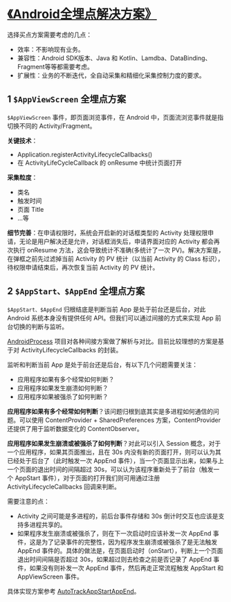 # [《Android全埋点解决方案》](https://book.douban.com/subject/33400077/)

选择买点方案需要考虑的几点：

- 效率：不影响现有业务。
- 兼容性：Android SDK版本、Java 和 Kotlin、Lamdba、DataBinding、Fragment等等都需要考虑。
- 扩展性：业务的不断迭代，全自动采集和精细化采集控制力度的要求。

## 1 `$AppViewScreen` 全埋点方案

`$AppViewScreen` 事件，即页面浏览事件，在 Android 中，页面流浏览事件就是指切换不同的 Activity/Fragment。

**关键技术**：

- Application.registerActivityLifecycleCallbacks()
- 在 ActivityLifeCycleCallback 的 onResume 中统计页面打开

**采集粒度**：

- 类名
- 触发时间
- 页面 Title
- ...等

**细节完善**：在申请权限时，系统会开启新的对话框类型的 Activity 处理权限申请，无论是用户解决还是允许，对话框消失后，申请界面对应的 Activity 都会再次执行 onResume 方法，这会导致统计不准确(多统计了一次 PV)。解决方案是，在弹框之前先过滤掉当前 Activity 的 PV 统计（以当前 Activity 的 Class 标识），待权限申请结束后，再次恢复当前 Activity 的 PV 统计。

## 2 `$AppStart、$AppEnd` 全埋点方案

`$AppStart、$AppEnd` 归根结底是判断当前 App 是处于前台还是后台，对此 Android 系统本身没有提供任何 API。但我们可以通过间接的方式来实现 App 前台切换的判断与监听。

[AndroidProcess](https://github.com/wenmingvs/AndroidProcess) 项目对各种间接方案做了解析与对比。目前比较理想的方案是基于对 ActivityLifecycleCallbacks 的封装。

监听和判断当前 App 是处于前台还是后台，有以下几个问题需要关注：

- 应用程序如果有多个经常如何判断？
- 应用程序如果发生崩溃如何判断？
- 应用程序如果被强杀了如何判断？

**应用程序如果有多个经常如何判断**？该问题归根到底其实是多进程如何通信的问题。可以使用 ContentProvider + SharedPreferences 方案，ContentProvider 还提供了用于监听数据变化的 ContentObserver。

**应用程序如果发生崩溃或被强杀了如何判断**？对此可以引入 Session 概念，对于一个应用程序，如果其页面推出，且在 30s 内没有新的页面打开，则可以认为其已经处于后台了（此时触发一次 AppEnd 事件），当一个页面显示出来，如果与上一个页面的退出时间的间隔超过 30s，可以认为该程序重新处于了前台（触发一个 AppStart 事件），对于页面的打开我们则可用通过注册 ActivityLifecycleCallbacks 回调来判断。

需要注意的点：

- Activity 之间可能是多进程的，前后台事件存储和 30s 倒计时交互也应该是支持多进程共享的。
- 如果程序发生崩溃或被强杀了，则在下一次启动时应该补发一次 AppEnd 事件，这是为了记录事件的完整性，因为程序发生崩溃或被强杀了是无法触发 AppEnd 事件的。具体的做法是，在页面启动时（onStart），判断上一个页面退出时间间隔是否超过 30s，如果超过则去检查之前是否记录了 AppEnd 事件，如果没有则补发一次 AppEnd 事件，然后再走正常流程触发 AppStart 和 AppViewScreen 事件。

具体实现方案参考 [AutoTrackAppStartAppEnd](https://github.com/wangzhzh/AutoTrackAppStartAppEnd)。
